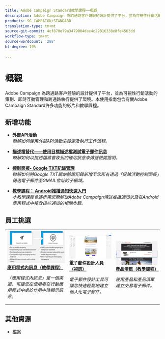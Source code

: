 ```yaml
---
title: Adobe Campaign Standard教學課程——概觀
description: Adobe Campaign 為跨通路客戶體驗的設計提供了平台，並為可視性行銷活動的策劃、即時互動管理和跨通路執行提供了環境。本使用指南包含有關Adobe Campaign Standard許多功能的影片和教學課程。
products: SG_CAMPAIGN/STANDARD
translation-type: tm+mt
source-git-commit: 4ef870e79a3479004dae4c22816338e8fe4563dd
workflow-type: tm+mt
source-wordcount: '288'
ht-degree: 19%

---
```



# 概觀

Adobe Campaign 為跨通路客戶體驗的設計提供了平台，並為可視性行銷活動的策劃、即時互動管理和跨通路執行提供了環境。本使用指南包含有關Adobe Campaign Standard許多功能的影片和教學課程。

## 新增功能

* **[外部API活動](/help/managing-processes-and-data/data-management-activities/external-api-activity.md)**   <br>
   *瞭解如何使用外部API活動來設定及執行工作流程。*

* **[描述檔替代——使用目標描述檔測試電子郵件訊息](/help/communication-channels/email/profile-substitution.md)**   <br>
   *瞭解如何以描述檔將會收到的確切訊息來傳送檢閱證明。*

* **[控制面板- Google TXT記錄管理](/help/administrating/control-panel/google-txt-record-management.md)**   <br>
   *瞭解如何將Google TXT網站驗證記錄新增至您所有透過「促銷活動控制面板」傳送電子郵件至GMAIL位址的子網域。*

* **[教學課程： Android推播通知快速入門](https://docs.adobe.com/content/help/en/campaign-standard-learn/getting-started-with-push-notifications-android/introduction.html)**   <br>
   *本教學課程會逐步帶您瞭解從Adobe Campaign傳送推播通知以及在Android應用程式中接收這些通知的相關步驟。*

## 員工挑選

<table>
<tr>
  <td>
    <a href="./communication-channels/mobile/in-app/in-app-message-overview.md"> 
      <img alt="應用程式內訊息（教學課程）" src="./assets/in_app_messaging.png"/>
    </a>
    <div>
      <a href="./communication-channels/mobile/in-app/in-app-message-overview.md">
    <strong>應用程式內訊息（教學課程）</strong>
    </a>
    </div>
    <p>
    <em>「應用程式內訊息」是一個渠道，可讓您在使用者在行動應用程式中處於作用中時顯示訊息。</em>
    <p>
  </td>
   <td>
    <a href="./designing-content/email-designer/email-designer-overview.md">
      <img alt="電子郵件設計人員（視訊）" src="./assets/email_designer_tutorial.png" />
    </a>
    <div>
      <a href="./designing-content/email-designer/email-designer-overview.md">
    <strong>電子郵件設計人員（視訊）</strong>
    </a>
    </div>
    <p>
    <em>電子郵件設計工具可讓您快速輕鬆地建立個人化電子郵件。</em>
    <p>
  </td>
  <td>
    <a href="./designing-content/product-listings-in-transactional-email.md">
      <img alt="使用動態內容區塊（視訊）個人化電子郵件" src="./assets/acs_product_listings.png" />
    </a>
    <div>
      <a href="./designing-content/product-listings-in-transactional-email.md">
    <strong>產品清單（教學課程）</strong>
    </a>
    </div>
    <p>
    <em>使用產品和產品清單建立交易電子郵件。 </em>
    <p>
  </td>
</tr>
</table>

## 其他資源

* [檔案](https://docs.adobe.com/content/help/en/campaign-standard/using/campaign-standard-home.html)
